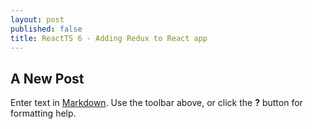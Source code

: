 ```yaml
---
layout: post
published: false
title: ReactTS 6 - Adding Redux to React app
---
```

## A New Post

Enter text in [Markdown](http://daringfireball.net/projects/markdown/). Use the toolbar above, or click the **?** button for formatting help.
